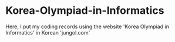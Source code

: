 # Korea-Olympiad-in-Informatics
Here, I put my coding records using the website 'Korea Olympiad in Informatics' in Korean 'jungol.com'
